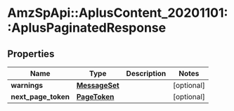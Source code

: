 # AmzSpApi::AplusContent_20201101::AplusPaginatedResponse

## Properties
Name | Type | Description | Notes
------------ | ------------- | ------------- | -------------
**warnings** | [**MessageSet**](MessageSet.md) |  | [optional] 
**next_page_token** | [**PageToken**](PageToken.md) |  | [optional] 

